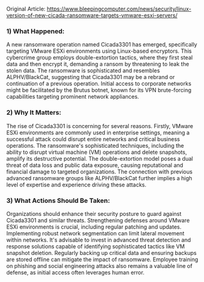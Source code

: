 Original Article: https://www.bleepingcomputer.com/news/security/linux-version-of-new-cicada-ransomware-targets-vmware-esxi-servers/

### 1) What Happened:

A new ransomware operation named Cicada3301 has emerged, specifically targeting VMware ESXi environments using Linux-based encryptors. This cybercrime group employs double-extortion tactics, where they first steal data and then encrypt it, demanding a ransom by threatening to leak the stolen data. The ransomware is sophisticated and resembles ALPHV/BlackCat, suggesting that Cicada3301 may be a rebrand or continuation of a previous operation. Initial access to corporate networks might be facilitated by the Brutus botnet, known for its VPN brute-forcing capabilities targeting prominent network appliances.

### 2) Why It Matters:

The rise of Cicada3301 is concerning for several reasons. Firstly, VMware ESXi environments are commonly used in enterprise settings, meaning a successful attack could disrupt entire networks and critical business operations. The ransomware's sophisticated techniques, including the ability to disrupt virtual machine (VM) operations and delete snapshots, amplify its destructive potential. The double-extortion model poses a dual threat of data loss and public data exposure, causing reputational and financial damage to targeted organizations. The connection with previous advanced ransomware groups like ALPHV/BlackCat further implies a high level of expertise and experience driving these attacks.

### 3) What Actions Should Be Taken:

Organizations should enhance their security posture to guard against Cicada3301 and similar threats. Strengthening defenses around VMware ESXi environments is crucial, including regular patching and updates. Implementing robust network segmentation can limit lateral movement within networks. It's advisable to invest in advanced threat detection and response solutions capable of identifying sophisticated tactics like VM snapshot deletion. Regularly backing up critical data and ensuring backups are stored offline can mitigate the impact of ransomware. Employee training on phishing and social engineering attacks also remains a valuable line of defense, as initial access often leverages human error.